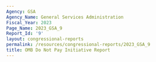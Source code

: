 ```yaml
---
Agency: GSA
Agency_Name: General Services Administration
Fiscal_Year: 2023
Page_Name: 2023_GSA_9
Report_Id: '9'
layout: congressional-reports
permalink: /resources/congressional-reports/2023_GSA_9
title: OMB Do Not Pay Initiative Report
---
```

